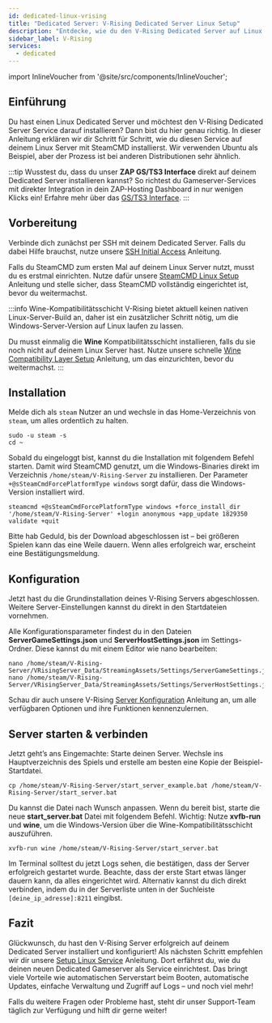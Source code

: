 ```yaml
---
id: dedicated-linux-vrising
title: "Dedicated Server: V-Rising Dedicated Server Linux Setup"
description: "Entdecke, wie du den V-Rising Dedicated Server auf Linux für nahtloses Server mieten und Management einrichtest → Jetzt mehr erfahren"
sidebar_label: V-Rising
services:
  - dedicated
---
```


import InlineVoucher from '@site/src/components/InlineVoucher';

## Einführung
Du hast einen Linux Dedicated Server und möchtest den V-Rising Dedicated Server Service darauf installieren? Dann bist du hier genau richtig. In dieser Anleitung erklären wir dir Schritt für Schritt, wie du diesen Service auf deinem Linux Server mit SteamCMD installierst. Wir verwenden Ubuntu als Beispiel, aber der Prozess ist bei anderen Distributionen sehr ähnlich.

:::tip
Wusstest du, dass du unser **ZAP GS/TS3 Interface** direkt auf deinem Dedicated Server installieren kannst? So richtest du Gameserver-Services mit direkter Integration in dein ZAP-Hosting Dashboard in nur wenigen Klicks ein! Erfahre mehr über das [GS/TS3 Interface](dedicated-linux-gs-interface.md).
:::

<InlineVoucher />

## Vorbereitung

Verbinde dich zunächst per SSH mit deinem Dedicated Server. Falls du dabei Hilfe brauchst, nutze unsere [SSH Initial Access](dedicated-linux-ssh.md) Anleitung.

Falls du SteamCMD zum ersten Mal auf deinem Linux Server nutzt, musst du es erstmal einrichten. Nutze dafür unsere [SteamCMD Linux Setup](dedicated-linux-steamcmd.md) Anleitung und stelle sicher, dass SteamCMD vollständig eingerichtet ist, bevor du weitermachst.

:::info Wine-Kompatibilitätsschicht
V-Rising bietet aktuell keinen nativen Linux-Server-Build an, daher ist ein zusätzlicher Schritt nötig, um die Windows-Server-Version auf Linux laufen zu lassen.

Du musst einmalig die **Wine** Kompatibilitätsschicht installieren, falls du sie noch nicht auf deinem Linux Server hast. Nutze unsere schnelle [Wine Compatibility Layer Setup](dedicated-linux-wine.md) Anleitung, um das einzurichten, bevor du weitermachst.
:::

## Installation

Melde dich als `steam` Nutzer an und wechsle in das Home-Verzeichnis von `steam`, um alles ordentlich zu halten.
```
sudo -u steam -s
cd ~
```

Sobald du eingeloggt bist, kannst du die Installation mit folgendem Befehl starten. Damit wird SteamCMD genutzt, um die Windows-Binaries direkt im Verzeichnis `/home/steam/V-Rising-Server` zu installieren. Der Parameter `+@sSteamCmdForcePlatformType windows` sorgt dafür, dass die Windows-Version installiert wird.
```
steamcmd +@sSteamCmdForcePlatformType windows +force_install_dir '/home/steam/V-Rising-Server' +login anonymous +app_update 1829350 validate +quit
```

Bitte hab Geduld, bis der Download abgeschlossen ist – bei größeren Spielen kann das eine Weile dauern. Wenn alles erfolgreich war, erscheint eine Bestätigungsmeldung.

## Konfiguration

Jetzt hast du die Grundinstallation deines V-Rising Servers abgeschlossen. Weitere Server-Einstellungen kannst du direkt in den Startdateien vornehmen.

Alle Konfigurationsparameter findest du in den Dateien **ServerGameSettings.json** und **ServerHostSettings.json** im Settings-Ordner. Diese kannst du mit einem Editor wie nano bearbeiten:
```
nano /home/steam/V-Rising-Server/VRisingServer_Data/StreamingAssets/Settings/ServerGameSettings.json
nano /home/steam/V-Rising-Server/VRisingServer_Data/StreamingAssets/Settings/ServerHostSettings.json
```

Schau dir auch unsere V-Rising [Server Konfiguration](vrising-configuration.md) Anleitung an, um alle verfügbaren Optionen und ihre Funktionen kennenzulernen.

## Server starten & verbinden

Jetzt geht’s ans Eingemachte: Starte deinen Server. Wechsle ins Hauptverzeichnis des Spiels und erstelle am besten eine Kopie der Beispiel-Startdatei.
```
cp /home/steam/V-Rising-Server/start_server_example.bat /home/steam/V-Rising-Server/start_server.bat
```

Du kannst die Datei nach Wunsch anpassen. Wenn du bereit bist, starte die neue **start_server.bat** Datei mit folgendem Befehl. Wichtig: Nutze **xvfb-run** und **wine**, um die Windows-Version über die Wine-Kompatibilitätsschicht auszuführen.
```
xvfb-run wine /home/steam/V-Rising-Server/start_server.bat
```

Im Terminal solltest du jetzt Logs sehen, die bestätigen, dass der Server erfolgreich gestartet wurde. Beachte, dass der erste Start etwas länger dauern kann, da alles eingerichtet wird. Alternativ kannst du dich direkt verbinden, indem du in der Serverliste unten in der Suchleiste `[deine_ip_adresse]:8211` eingibst.

## Fazit

Glückwunsch, du hast den V-Rising Server erfolgreich auf deinem Dedicated Server installiert und konfiguriert! Als nächsten Schritt empfehlen wir dir unsere [Setup Linux Service](dedicated-linux-create-gameservice.md) Anleitung. Dort erfährst du, wie du deinen neuen Dedicated Gameserver als Service einrichtest. Das bringt viele Vorteile wie automatischen Serverstart beim Booten, automatische Updates, einfache Verwaltung und Zugriff auf Logs – und noch viel mehr!

Falls du weitere Fragen oder Probleme hast, steht dir unser Support-Team täglich zur Verfügung und hilft dir gerne weiter!

<InlineVoucher />